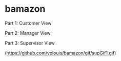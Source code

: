 # bamazon

Part 1: Customer View

Part 2: Manager View

Part 3: Supervisor View

(https://github.com/volouis/bamazon/gif/supGif1.gif)